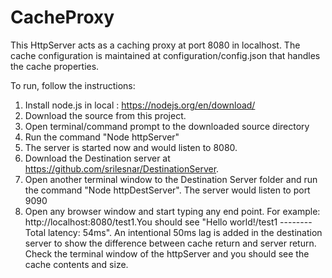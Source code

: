# CacheProxy

This HttpServer acts as a caching proxy at port 8080 in localhost. The cache configuration is maintained at configuration/config.json that handles the cache properties.

To run, follow the instructions:

1. Install node.js in local : https://nodejs.org/en/download/
2. Download the source from this project.
3. Open terminal/command prompt to the downloaded source directory
4. Run the command "Node httpServer"
5. The server is started now and would listen to 8080.
6. Download the Destination server at https://github.com/srilesnar/DestinationServer.
7. Open another terminal window to the Destination Server folder and run the command "Node httpDestServer". The server would listen to port 9090
8. Open any browser window and start typing any end point. For example: http://localhost:8080/test1.You should see "Hello world!/test1 -------- Total latency: 54ms". An intentional 50ms lag is added in the destination server to show the difference between cache return and server return.  Check the terminal window of the httpServer and you should see the cache contents and size.
